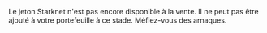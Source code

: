 Le jeton Starknet n'est pas encore disponible à la vente. Il ne peut pas être ajouté à votre portefeuille à ce stade. Méfiez-vous des arnaques.